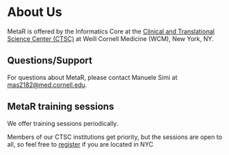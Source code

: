 # About Us 
MetaR is offered by the Informatics Core at the [Clinical and Translational Science Center (CTSC)](https://ctscweb.weill.cornell.edu/about-us/ctsc-programs/informatics) at Weill Cornell Medicine (WCM), New York, NY.

## Questions/Support 
For questions about MetaR, please contact Manuele Simi at [mas2182@med.cornell.edu](mas2182@med.cornell.edu).

## MetaR training sessions
We offer training sessions periodically. 

Members of our CTSC institutions get priority, but the sessions are open to all, 
so feel free to [register](https://goo.gl/9WZc2r) if you are located in NYC